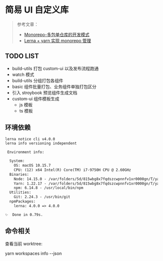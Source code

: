 # 简易 UI 自定义库

> 参考文章：
> 
> - [Monorepo-多包单仓库的开发模式](https://juejin.cn/post/6844904206076248072)
> - [Lerna + yarn 实现 monorepo 管理](https://juejin.cn/post/6844904112534847501)

## TODO LIST

- build-utils 打包 custom-ui 以及发布流程跑通
- watch 模式
- build-utils 分组打包各组件
- basic 组件批量打包、业务组件单独打包区分
- 引入 stroybook 预览组件生成文档
- custom-ui 组件模板生成
  - js 模板
  - ts 模板

## 环境依赖

```txt
lerna notice cli v4.0.0
lerna info versioning independent

 Environment info:

  System:
    OS: macOS 10.15.7
    CPU: (12) x64 Intel(R) Core(TM) i7-9750H CPU @ 2.60GHz
  Binaries:
    Node: 14.15.0 - /var/folders/5d/815wbg8x7fqdszcwpnnfv1xr0000gn/T/yarn--1638672100483-0.05005264529990461/node
    Yarn: 1.22.17 - /var/folders/5d/815wbg8x7fqdszcwpnnfv1xr0000gn/T/yarn--1638672100483-0.05005264529990461/yarn
    npm: 6.14.8 - /usr/local/bin/npm
  Utilities:
    Git: 2.24.3 - /usr/bin/git
  npmPackages:
    lerna: 4.0.0 => 4.0.0 

✨  Done in 0.79s.
```

## 命令相关

查看当前 worktree:

yarn workspaces info --json